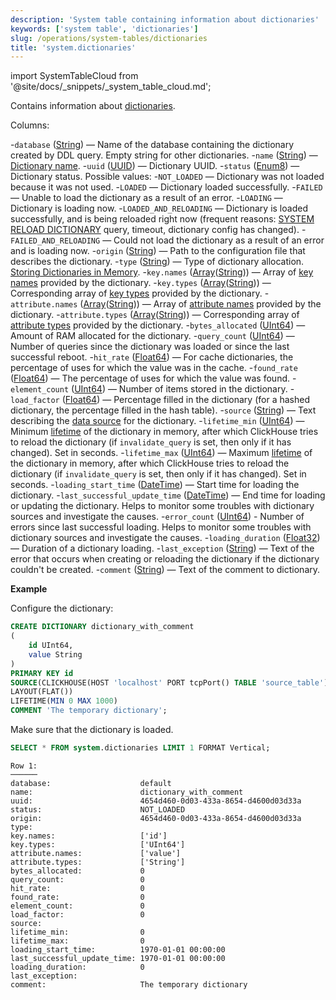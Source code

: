 ```yaml
---
description: 'System table containing information about dictionaries'
keywords: ['system table', 'dictionaries']
slug: /operations/system-tables/dictionaries
title: 'system.dictionaries'
---
```


import SystemTableCloud from '@site/docs/_snippets/_system_table_cloud.md';

<SystemTableCloud/>

Contains information about [dictionaries](../../sql-reference/dictionaries/index.md).

Columns:

-`database` ([String](../../sql-reference/data-types/string.md)) — Name of the database containing the dictionary created by DDL query. Empty string for other dictionaries.
-`name` ([String](../../sql-reference/data-types/string.md)) — [Dictionary name](../../sql-reference/dictionaries/index.md).
-`uuid` ([UUID](../../sql-reference/data-types/uuid.md)) — Dictionary UUID.
-`status` ([Enum8](../../sql-reference/data-types/enum.md)) — Dictionary status. Possible values:
-`NOT_LOADED` — Dictionary was not loaded because it was not used.
-`LOADED` — Dictionary loaded successfully.
-`FAILED` — Unable to load the dictionary as a result of an error.
-`LOADING` — Dictionary is loading now.
-`LOADED_AND_RELOADING` — Dictionary is loaded successfully, and is being reloaded right now (frequent reasons: [SYSTEM RELOAD DICTIONARY](/sql-reference/statements/system#reload-dictionaries) query, timeout, dictionary config has changed).
-`FAILED_AND_RELOADING` — Could not load the dictionary as a result of an error and is loading now.
-`origin` ([String](../../sql-reference/data-types/string.md)) — Path to the configuration file that describes the dictionary.
-`type` ([String](../../sql-reference/data-types/string.md)) — Type of dictionary allocation. [Storing Dictionaries in Memory](/sql-reference/dictionaries#storing-dictionaries-in-memory).
-`key.names` ([Array](../../sql-reference/data-types/array.md)([String](../../sql-reference/data-types/string.md))) — Array of [key names](/operations/system-tables/dictionaries) provided by the dictionary.
-`key.types` ([Array](../../sql-reference/data-types/array.md)([String](../../sql-reference/data-types/string.md))) — Corresponding array of [key types](/sql-reference/dictionaries#dictionary-key-and-fields) provided by the dictionary.
-`attribute.names` ([Array](../../sql-reference/data-types/array.md)([String](../../sql-reference/data-types/string.md))) — Array of [attribute names](/sql-reference/dictionaries#dictionary-key-and-fields) provided by the dictionary.
-`attribute.types` ([Array](../../sql-reference/data-types/array.md)([String](../../sql-reference/data-types/string.md))) — Corresponding array of [attribute types](/sql-reference/dictionaries#dictionary-key-and-fields) provided by the dictionary.
-`bytes_allocated` ([UInt64](/sql-reference/data-types/int-uint#integer-ranges)) — Amount of RAM allocated for the dictionary.
-`query_count` ([UInt64](/sql-reference/data-types/int-uint#integer-ranges)) — Number of queries since the dictionary was loaded or since the last successful reboot.
-`hit_rate` ([Float64](../../sql-reference/data-types/float.md)) — For cache dictionaries, the percentage of uses for which the value was in the cache.
-`found_rate` ([Float64](../../sql-reference/data-types/float.md)) — The percentage of uses for which the value was found.
-`element_count` ([UInt64](/sql-reference/data-types/int-uint#integer-ranges)) — Number of items stored in the dictionary.
-`load_factor` ([Float64](../../sql-reference/data-types/float.md)) — Percentage filled in the dictionary (for a hashed dictionary, the percentage filled in the hash table).
-`source` ([String](../../sql-reference/data-types/string.md)) — Text describing the [data source](../../sql-reference/dictionaries/index.md#dictionary-sources) for the dictionary.
-`lifetime_min` ([UInt64](/sql-reference/data-types/int-uint#integer-ranges)) — Minimum [lifetime](/sql-reference/dictionaries#refreshing-dictionary-data-using-lifetime) of the dictionary in memory, after which ClickHouse tries to reload the dictionary (if `invalidate_query` is set, then only if it has changed). Set in seconds.
-`lifetime_max` ([UInt64](/sql-reference/data-types/int-uint#integer-ranges)) — Maximum [lifetime](/sql-reference/dictionaries#refreshing-dictionary-data-using-lifetime) of the dictionary in memory, after which ClickHouse tries to reload the dictionary (if `invalidate_query` is set, then only if it has changed). Set in seconds.
-`loading_start_time` ([DateTime](../../sql-reference/data-types/datetime.md)) — Start time for loading the dictionary.
-`last_successful_update_time` ([DateTime](../../sql-reference/data-types/datetime.md)) — End time for loading or updating the dictionary. Helps to monitor some troubles with dictionary sources and investigate the causes.
-`error_count` ([UInt64](/sql-reference/data-types/int-uint#integer-ranges)) - Number of errors since last successful loading. Helps to monitor some troubles with dictionary sources and investigate the causes.
-`loading_duration` ([Float32](../../sql-reference/data-types/float.md)) — Duration of a dictionary loading.
-`last_exception` ([String](../../sql-reference/data-types/string.md)) — Text of the error that occurs when creating or reloading the dictionary if the dictionary couldn't be created.
-`comment` ([String](../../sql-reference/data-types/string.md)) — Text of the comment to dictionary.

**Example**

Configure the dictionary:

```sql
CREATE DICTIONARY dictionary_with_comment
(
    id UInt64,
    value String
)
PRIMARY KEY id
SOURCE(CLICKHOUSE(HOST 'localhost' PORT tcpPort() TABLE 'source_table'))
LAYOUT(FLAT())
LIFETIME(MIN 0 MAX 1000)
COMMENT 'The temporary dictionary';
```

Make sure that the dictionary is loaded.

```sql
SELECT * FROM system.dictionaries LIMIT 1 FORMAT Vertical;
```

```text
Row 1:
──────
database:                    default
name:                        dictionary_with_comment
uuid:                        4654d460-0d03-433a-8654-d4600d03d33a
status:                      NOT_LOADED
origin:                      4654d460-0d03-433a-8654-d4600d03d33a
type:
key.names:                   ['id']
key.types:                   ['UInt64']
attribute.names:             ['value']
attribute.types:             ['String']
bytes_allocated:             0
query_count:                 0
hit_rate:                    0
found_rate:                  0
element_count:               0
load_factor:                 0
source:
lifetime_min:                0
lifetime_max:                0
loading_start_time:          1970-01-01 00:00:00
last_successful_update_time: 1970-01-01 00:00:00
loading_duration:            0
last_exception:
comment:                     The temporary dictionary
```
